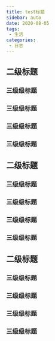 ```yaml
---
title: test标题
sidebar: auto
date: 2020-08-05
tags:
 - 生活
categories:
 - 日志
---
```

## 二级标题
### 三级级标题
### 三级级标题
### 三级级标题
### 三级级标题
## 二级标题
### 三级级标题
### 三级级标题
### 三级级标题
### 三级级标题
## 二级标题
### 三级级标题
### 三级级标题
### 三级级标题
### 三级级标题